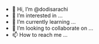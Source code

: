- 👋 Hi, I’m @dodisarachi
- 👀 I’m interested in ...
- 🌱 I’m currently learning ...
- 💞️ I’m looking to collaborate on ...
- 📫 How to reach me ...

<!---
dodisarachi/dodisarachi is a ✨ special ✨ repository because its `README.md` (this file) appears on your GitHub profile.
You can click the Preview link to take a look at your changes.
--->
